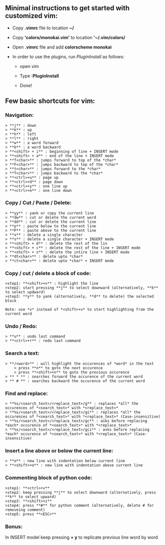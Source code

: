 ## Minimal instructions to get started with customized vim:

- Copy **.vimrc** file to location **~/**

- Copy **'colors/monokai.vim'** to location **'~/.vim/colors/**

- Open **.vimrc** file and add **colorscheme monokai**

- In order to use the plugins, run *PluginInstall* as follows:
	
	- open *vim*
	
	- Type **:PluginInstall** 

	- Done!


## Few basic shortcuts for vim:

### Navigation:

	> **j** : down
	> **k** : up
	> **h** : left
	> **l** : right
	> **w** : a word forward
	> **b** : a word backward
	> **<shift> + i** : beginning of line + INSERT mode
	> **<shift> + a** : end of the line + INSERT mode
	> **f<char>** : jumps forward to top of the *char* 
	> **F<char>** : jumps backward to top of the *char* 
	> **t<char>** : jumps forward to the *char* 
	> **T<char>** : jumps backward to the *char* 
	> **<ctrl>+u** : page up 
	> **<ctrl>+d** : page down
	> **<ctrl>+y** : one line up
	> **<ctrl>+e** : one line down


### Copy / Cut / Paste / Delete:

	> **yy** : yank or copy the current line
	> **dw** : cut or delete the current word
	> **dd** : cut or delete the current line
	> **p** : paste below to the current line
	> **P** : paste above to the current line
	> **x** : delete a single character
	> **s** : delete a single character + INSERT mode
	> **<shift> + d** : delete the rest of the lin
	> **<shift> + c** : delete the rest of the line + INSERT mode
	> **<shift> + s** : delete the intire line + INSERT mode
	> **dt<char>** : delete upto *char*
	> **ct<char>** : delete upto *char* + INSERT mode


### Copy / cut / delete a block of code:

	>step1: **<shift>+v** : highlight the line
	>step2: start pressing **j** to select downward (alternatively, **k** to select updward)
	>step3: **y** to yank (alternatively, **d** to delete) the selected block
	
	Note: use *v* instead of *<shift>+v* to start highlighting from the current word


### Undo / Redo:

	> **u** : undo last command
	> **<ctrl>+r** : redo last command


### Search a text:
	> **/<word>** : will highlight the occurences of *word* in the text
		> press **n** to goto the next occurence
		> press **<shift>+n** to goto the previous occurence
	> ** * ** : searches forward the occurence of the current word	
	> ** # ** : searches backward the occurence of the current word	


### Find and replace:

	> **%s/<search_text>/<replace_text>/g** : replaces *all* the occurences of *<search_text>* with *<replace_text>*
	> **%s/<search_text>/<replace_text>/gi** : replaces *all* the occurences of *<search_text>* with *<replace_text>* (Case-insensitive)
	> **%s/<search_text>/<replace_text>/gc** : asks before replacing *each* occurence of *<search_text>* with *<replace_text>*
	> **%s/<search_text>/<replace_text>/gci** : asks before replacing *each* occurence of *<search_text>* with *<replace_text>* (Case-insensitive)


### Insert a line above or below the current line:

	> **o** : new line with indentation below current line
	> **<shift>+o** : new line with indentation above current line


### Commenting block of python code:
	>step1: **<ctrl>+v**
	>step2: keep pressing **j** to select downward (alternatively, press **k** to select upward)
	>step3: **<shift>+i**
	>step4: press **#** for python comment (alternatively, delete # for removeing comment)
	>step5: press **<ESC>**	


### Bonus:

In INSERT model keep pressing **<ctrl> + y** to replicate previous line word by word
